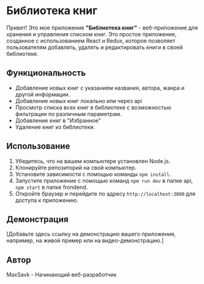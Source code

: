 # Библиотека книг

Привет! Это мое приложение **"Библиотека книг"** - веб-приложение для хранения и управления списком книг. Это простое приложение, созданное с использованием React и Redux, которое позволяет пользователям добавлять, удалять и редактировать книги в своей библиотеке.

## Функциональность

- Добавление новых книг с указанием названия, автора, жанра и другой информации.
- Добавление новых книг локально или через api
- Просмотр списка всех книг в библиотеке с возможностью фильтрации по различным параметрам.
- Добавление книг в "Избранное"
- Удаление книг из библиотеки.

## Использование

1. Убедитесь, что на вашем компьютере установлен Node.js.
2. Клонируйте репозиторий на свой компьютер.
3. Установите зависимости с помощью команды `npm install`.
4. Запустите приложение с помощью команд `npm run dev` в папке api, `npm start` в папке frondend.
5. Откройте браузер и перейдите по адресу `http://localhost:3000` для доступа к приложению.

## Демонстрация

[Добавьте здесь ссылку на демонстрацию вашего приложения, например, на живой пример или на видео-демонстрацию.]


## Автор

MaxSavk - Начинающий веб-разработчик
